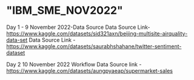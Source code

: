 # "IBM_SME_NOV2022"
Day 1 - 9 November 2022-Data Source
Data Source Link- https://www.kaggle.com/datasets/sid321axn/beijing-multisite-airquality-data-set
Data Source Link -https://www.kaggle.com/datasets/saurabhshahane/twitter-sentiment-dataset

Day 2 10 November 2022 
  Workflow
  Data Source link - https://www.kaggle.com/datasets/aungpyaeap/supermarket-sales
